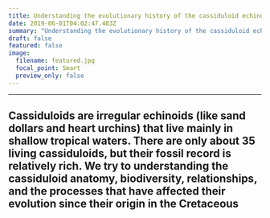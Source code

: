 ```yaml
---
title: Understanding the evolutionary history of the cassiduloid echinoids
date: 2019-06-01T04:02:47.483Z
summary: "Understanding the evolutionary history of the cassiduloid echinoids"
draft: false
featured: false
image:
  filename: featured.jpg
  focal_point: Smart
  preview_only: false
---
```

---
Cassiduloids are irregular echinoids (like sand dollars and heart urchins) that live mainly in shallow tropical waters. 
There are only about 35 living cassiduloids, but their fossil record is relatively rich. 
We try to understanding the cassiduloid anatomy, biodiversity, relationships, and the processes that have affected their evolution since their origin in the Cretaceous
---
